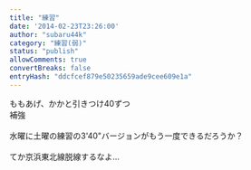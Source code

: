 ```yaml
---
title: "練習"
date: '2014-02-23T23:26:00'
author: "subaru44k"
category: "練習(弱)"
status: "publish"
allowComments: true
convertBreaks: false
entryHash: "ddcfcef879e50235659ade9cee609e1a"
---
```

ももあげ、かかと引きつけ40ずつ<br>
補強<br>
<br>
水曜に土曜の練習の3'40"バージョンがもう一度できるだろうか？<br>
<br>
てか京浜東北線脱線するなよ…
